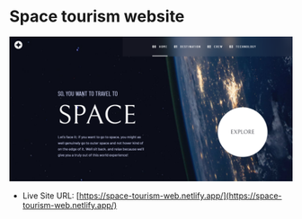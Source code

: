 #  Space tourism website

![Design preview for the Space tourism website coding challenge](./assets/preview.png)

- Live Site URL: [https://space-tourism-web.netlify.app/](https://space-tourism-web.netlify.app/)




